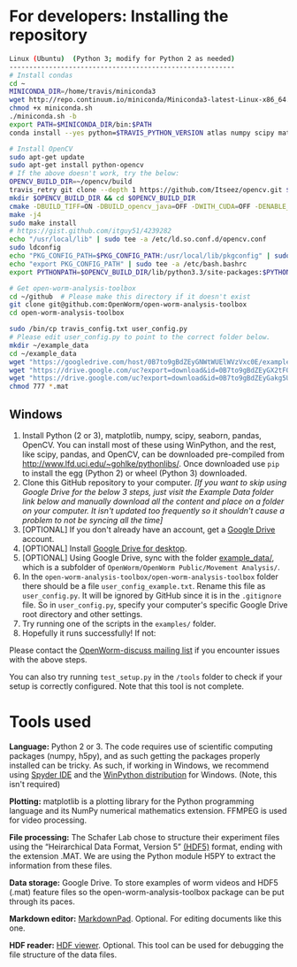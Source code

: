 For developers: Installing the repository
==========================================================

```bash
Linux (Ubuntu)  (Python 3; modify for Python 2 as needed)
---------------------------------------------------------
# Install condas
cd ~
MINICONDA_DIR=/home/travis/miniconda3
wget http://repo.continuum.io/miniconda/Miniconda3-latest-Linux-x86_64.sh -O miniconda.sh
chmod +x miniconda.sh
./miniconda.sh -b
export PATH=$MINICONDA_DIR/bin:$PATH
conda install --yes python=$TRAVIS_PYTHON_VERSION atlas numpy scipy matplotlib nose pandas statsmodels h5py seaborn

# Install OpenCV
sudo apt-get update
sudo apt-get install python-opencv
# If the above doesn't work, try the below:
OPENCV_BUILD_DIR=~/opencv/build
travis_retry git clone --depth 1 https://github.com/Itseez/opencv.git $DEPS_DIR/opencv
mkdir $OPENCV_BUILD_DIR && cd $OPENCV_BUILD_DIR
cmake -DBUILD_TIFF=ON -DBUILD_opencv_java=OFF -DWITH_CUDA=OFF -DENABLE_AVX=ON -DWITH_OPENGL=ON -DWITH_OPENCL=ON -DWITH_IPP=ON -DWITH_TBB=ON -DWITH_EIGEN=ON -DWITH_V4L=ON -DBUILD_TESTS=OFF -DBUILD_PERF_TESTS=OFF -DCMAKE_BUILD_TYPE=RELEASE -DCMAKE_INSTALL_PREFIX=$(python3 -c "import sys; print(sys.prefix)") -DPYTHON_EXECUTABLE=$(which python3) -DPYTHON_INCLUDE_DIR=$(python3 -c "from distutils.sysconfig import get_python_inc; print(get_python_inc())") -DPYTHON_PACKAGES_PATH=$(python3 -c "from distutils.sysconfig import get_python_lib; print(get_python_lib())") ..
make -j4
sudo make install
# https://gist.github.com/itguy51/4239282
echo "/usr/local/lib" | sudo tee -a /etc/ld.so.conf.d/opencv.conf
sudo ldconfig
echo "PKG_CONFIG_PATH=$PKG_CONFIG_PATH:/usr/local/lib/pkgconfig" | sudo tee -a /etc/bash.bashrc
echo "export PKG_CONFIG_PATH" | sudo tee -a /etc/bash.bashrc
export PYTHONPATH=$OPENCV_BUILD_DIR/lib/python3.3/site-packages:$PYTHONPATH 

# Get open-worm-analysis-toolbox
cd ~/github  # Please make this directory if it doesn't exist
git clone git@github.com:OpenWorm/open-worm-analysis-toolbox
cd open-worm-analysis-toolbox

sudo /bin/cp travis_config.txt user_config.py
# Please edit user_config.py to point to the correct folder below.
mkdir ~/example_data
cd ~/example_data
wget "https://googledrive.com/host/0B7to9gBdZEyGNWtWUElWVzVxc0E/example_contour_and_skeleton_info.mat" -O example_contour_and_skeleton_info.mat
wget "https://drive.google.com/uc?export=download&id=0B7to9gBdZEyGX2tFQ1JyRzdUYUE" -O example_video_feature_file.mat
wget "https://drive.google.com/uc?export=download&id=0B7to9gBdZEyGakg5U3loVUktRm8" -O example_video_norm_worm.mat
chmod 777 *.mat

```

Windows
------------------

1.  Install Python (2 or 3), matplotlib, numpy, scipy, seaborn, pandas, OpenCV.  You can install most of these using WinPython, and the rest, like scipy, pandas, and OpenCV, can be downloaded pre-compiled from http://www.lfd.uci.edu/~gohlke/pythonlibs/.  Once downloaded use `pip` to install the egg (Python 2) or wheel (Python 3) downloaded.
2.  Clone this GitHub repository to your computer.
*[If you want to skip using Google Drive for the below 3 steps, just visit the Example Data folder link below and manually download all the content and place on a folder on your computer.  It isn't updated too frequently so it shouldn't cause a problem to not be syncing all the time]*
3.  [OPTIONAL] If you don't already have an account, get a [Google
    Drive](https://www.google.com/intl/en/drive/) account.
4.  [OPTIONAL] Install [Google Drive for
    desktop](https://tools.google.com/dlpage/drive).
5.  [OPTIONAL] Using Google Drive, sync with the folder
    [example\_data/](https://drive.google.com/folderview?id=0B7to9gBdZEyGNWtWUElWVzVxc0E&usp=sharing),
    which is a subfolder of
    `OpenWorm/OpenWorm Public/Movement Analysis/`.
6.  In the `open-worm-analysis-toolbox/open-worm-analysis-toolbox` folder there should
    be a file `user_config_example.txt`. Rename this file as
    `user_config.py`. It will be ignored by GitHub since it is in the
    `.gitignore` file. So in `user_config.py`, specify your computer's
    specific Google Drive root directory and other settings.
7.  Try running one of the scripts in the `examples/` folder.
8.  Hopefully it runs successfully! If not:

Please contact the [OpenWorm-discuss mailing
list](https://groups.google.com/forum/#!forum/openworm-discuss) if you
encounter issues with the above steps.

You can also try running `test_setup.py` in the `/tools` folder to check
if your setup is correctly configured. Note that this tool is not
complete.

Tools used
==========

**Language:** Python 2 or 3. The code requires use of scientific computing
packages (numpy, h5py), and as such getting the packages properly
installed can be tricky. As such, if working in Windows, we recommend
using [Spyder IDE](https://code.google.com/p/spyderlib/) and the
[WinPython distribution](http://winpython.sourceforge.net/) for Windows.
(Note, this isn't required)

**Plotting:** matplotlib is a plotting library for the Python
programming language and its NumPy numerical mathematics extension.
FFMPEG is used for video processing.

**File processing:** The Schafer Lab chose to structure their experiment
files using the “Heirarchical Data Format, Version 5”
[(HDF5)](http://en.wikipedia.org/wiki/Hierarchical_Data_Format#HDF5/)
format, ending with the extension .MAT. We are using the Python module
H5PY to extract the information from these files.

**Data storage:** Google Drive. To store examples of worm videos and
HDF5 (.mat) feature files so the open-worm-analysis-toolbox package can be put
through its paces.

**Markdown editor:** [MarkdownPad](http://markdownpad.com/). Optional.
For editing documents like this one.

**HDF reader:** [HDF
viewer](http://www.hdfgroup.org/hdf-java-html/hdfview/). Optional. This
tool can be used for debugging the file structure of the data files.

